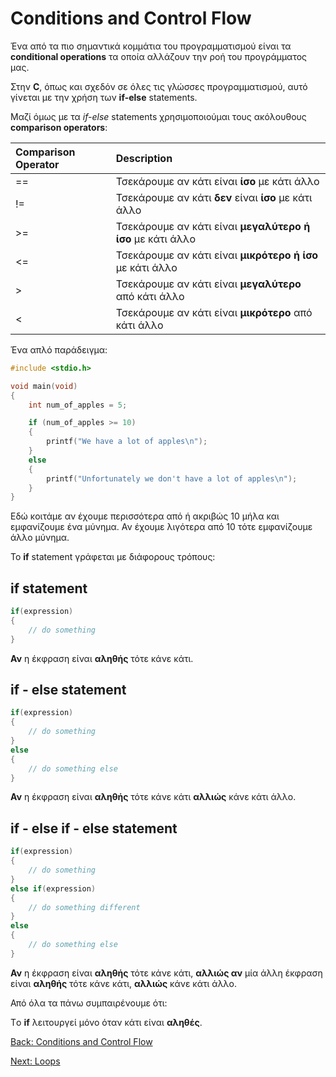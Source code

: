 # Conditions and Control Flow

Ένα από τα πιο σημαντικά κομμάτια του προγραμματισμού είναι τα **conditional operations** τα οποία αλλάζουν την ροή του προγράμματος μας.

Στην **C**, όπως και σχεδόν σε όλες τις γλώσσες προγραμματισμού, αυτό γίνεται με την χρήση των **if-else** statements.

Μαζί όμως με τα *if-else* statements χρησιμοποιούμαι τους ακόλουθους **comparison operators**:

| **Comparison Operator** | **Description** |
|:-------------------------|:----------------|
| ==					   | Τσεκάρουμε αν κάτι είναι **ίσο** με κάτι άλλο|
| !=					   | Τσεκάρουμε αν κάτι **δεν** είναι **ίσο** με κάτι άλλο|
| >=					   | Τσεκάρουμε αν κάτι είναι **μεγαλύτερο ή ίσο** με κάτι άλλο|
| <=					   | Τσεκάρουμε αν κάτι είναι **μικρότερο ή ίσο** με κάτι άλλο|
| >					   	   | Τσεκάρουμε αν κάτι είναι **μεγαλύτερο** από κάτι άλλο|
| <					   	   | Τσεκάρουμε αν κάτι είναι **μικρότερο** από κάτι άλλο|

Ένα απλό παράδειγμα:

```C
#include <stdio.h>

void main(void)
{
    int num_of_apples = 5;

    if (num_of_apples >= 10)
    {
        printf("We have a lot of apples\n");
    }
    else
    {
	    printf("Unfortunately we don't have a lot of apples\n");
    }
}

```

Εδώ κοιτάμε αν έχουμε περισσότερα από ή ακριβώς 10 μήλα και εμφανίζουμε ένα μύνημα. Αν έχουμε λιγότερα από 10 τότε εμφανίζουμε άλλο μύνημα.

Το **if** statement γράφεται με διάφορους τρόπους:

## if statement

```C
if(expression)
{
    // do something
}

```
**Αν** η έκφραση είναι **αληθής** τότε κάνε κάτι.

## if - else statement

```C
if(expression)
{
    // do something
}
else
{
    // do something else
}

```
**Αν** η έκφραση είναι **αληθής** τότε κάνε κάτι **αλλιώς** κάνε κάτι άλλο.

## if - else if - else statement

```C
if(expression)
{
    // do something
}
else if(expression)
{
    // do something different
}
else
{
    // do something else
}

```
**Αν** η έκφραση είναι **αληθής** τότε κάνε κάτι, **αλλιώς αν** μία άλλη έκφραση είναι **αληθής** τότε κάνε κάτι, **αλλιώς** κάνε κάτι άλλο.

Από όλα τα πάνω συμπαιρένουμε ότι:

Τo **if** λειτουργεί μόνο όταν κάτι είναι **αληθές**.

[Back: Conditions and Control Flow](https://github.com/unipi-projects/extras/blob/main/Languages/C/BasicOperations/README.md)

[Next: Loops](https://github.com/unipi-projects/extras/blob/main/Languages/C/Loops/README.md)
